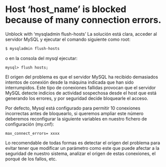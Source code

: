 <!-- TITLE: Host ‘host_name’ is blocked because of many connection errors -->

# Host ‘host_name’ is blocked because of many connection errors.

Unblock with ‘mysqladmin flush-hosts’
La solución está clara, acceder al servidor MySQL y ejecutar el comando siguiente como root:


```sh
$ mysqladmin flush-hosts

```

o en la consola del mysql ejecutar: 


```text
mysql> flush hosts;

```

El origen del problema es que el servidor MySQL ha recibido demasiados intentos de conexión desde la máquina indicada que han sido interrumpidos. Este tipo de conexiones fallidas provocan que el servidor MySQL detecte indicios de actividad sospechosa desde el host que está generando los errores, y por seguridad decide bloquearle el acceso.

Por defecto, Mysql está configurado para permitir 10 conexiones incorrectas antes de bloquearlo, si queremos ampliar este número deberemos reconfigurar la siguiente variables en nuestro fichero de configuración (my.cnf):


```text
max_connect_errors= xxxx
```


Lo recomendable de todas formas es detectar el origen del problema para evitar tener que modificar un parámetro como este que puede afectar a la seguridad de nuestro sistema, analizar el origen de estas conexiones, el porqué de los fallos, etc.